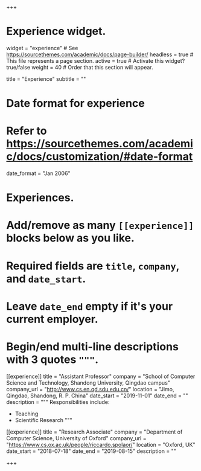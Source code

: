 +++
# Experience widget.
widget = "experience"  # See https://sourcethemes.com/academic/docs/page-builder/
headless = true  # This file represents a page section.
active = true  # Activate this widget? true/false
weight = 40  # Order that this section will appear.

title = "Experience"
subtitle = ""

# Date format for experience
#   Refer to https://sourcethemes.com/academic/docs/customization/#date-format
date_format = "Jan 2006"

# Experiences.
#   Add/remove as many `[[experience]]` blocks below as you like.
#   Required fields are `title`, `company`, and `date_start`.
#   Leave `date_end` empty if it's your current employer.
#   Begin/end multi-line descriptions with 3 quotes `"""`.
[[experience]]
  title = "Assistant Professor"
  company = "School of Computer Science and Technology, Shandong University, Qingdao campus"
  company_url = "http://www.cs.en.qd.sdu.edu.cn/"
  location = "Jimo, Qingdao, Shandong, R. P. China"
  date_start = "2019-11-01"
  date_end = ""
  description = """
  Responsibilities include:
  
  * Teaching
  * Scientific Research
  """

[[experience]]
  title = "Research Associate"
  company = "Department of Computer Science, University of Oxford"
  company_url = "https://www.cs.ox.ac.uk/people/riccardo.spolaor/"
  location = "Oxford, UK"
  date_start = "2018-07-18"
  date_end = "2019-08-15"
  description = ""

+++
